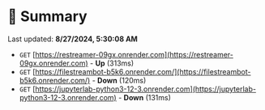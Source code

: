 # 📖 Summary
Last updated: **8/27/2024, 5:30:08 AM**

- `GET` [https://restreamer-09gx.onrender.com](https://restreamer-09gx.onrender.com) - **Up** (313ms)
- `GET` [https://filestreambot-b5k6.onrender.com/](https://filestreambot-b5k6.onrender.com/) - **Down** (120ms)
- `GET` [https://jupyterlab-python3-12-3.onrender.com](https://jupyterlab-python3-12-3.onrender.com) - **Down** (131ms)
